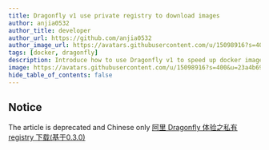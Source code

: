 ```yaml
---
title: Dragonfly v1 use private registry to download images
author: anjia0532
author_title: developer
author_url: https://github.com/anjia0532
author_image_url: https://avatars.githubusercontent.com/u/15098916?s=400&u=23a4b699baa0ed924cf1db40b9edb614d0263621&v=4
tags: [docker, dragonfly]
description: Introduce how to use Dragonfly v1 to speed up docker images transmission
image: https://avatars.githubusercontent.com/u/15098916?s=400&u=23a4b699baa0ed924cf1db40b9edb614d0263621&v=4
hide_table_of_contents: false
---
```


## Notice

The article is deprecated and Chinese only [阿里 Dragonfly 体验之私有 registry 下载(基于0.3.0)](https://d7y.io/zh/blog/2019/09/30/d7y-private-registry)
